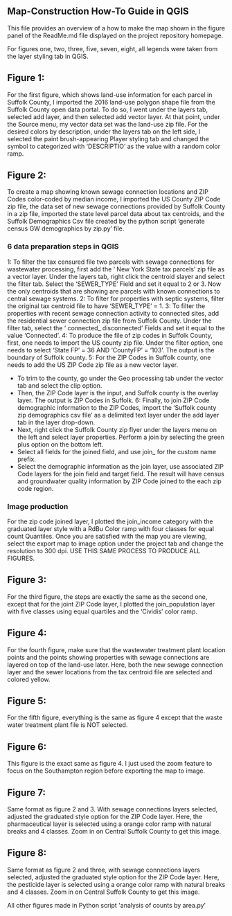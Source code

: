## Map-Construction How-To Guide in QGIS

This file provides an overview of a how to make the map shown in the figure panel of the ReadMe.md file displayed on the project repository homepage.

For figures one, two, three, five, seven, eight, all legends were taken from the layer styling tab in QGIS.

## Figure 1: 
For the first figure, which shows land-use information for each parcel in Suffolk County, I imported the 2016 land-use polygon shape file from the Suffolk County open data portal. To do so, I went under the layers tab, selected add layer, and then selected add vector layer. At that point, under the Source menu, my vector data set was the land-use zip file. For the desired colors by description, under the layers tab on the left side, I selected the paint brush-appearing Player styling tab and changed the symbol to categorized with ‘DESCRIPTIO’ as the value with a random color ramp.

## Figure 2:
To create a map showing known sewage connection locations and ZIP Codes color-coded by median income, I imported the US County ZIP Code zip file, the data set of new sewage connections provided by Suffolk County in a zip file, imported the state level parcel data about tax centroids, and the Suffolk Demographics Csv file created by the python script ‘generate census GW demographics by zip.py’ file. 

### 6 data preparation steps in QGIS

1: To filter the tax censured file two parcels with sewage connections for wastewater processing, first add the ‘ New York State tax parcels’ zip file as a vector layer. Under the layers tab, right click the centroid slayer and select the filter tab. Select the ‘SEWER_TYPE’ Field and set it equal to 2 or 3. Now the only centroids that are showing are parcels with known connections to central sewage systems.
2: To filter for properties with septic systems, filter the original tax centroid file to have ‘SEWER_TYPE’ = 1.
3: To filter the properties with recent sewage connection activity to connected sites, add the residential sewer connection zip file from Suffolk County. Under the filter tab, select the ‘ connected_ disconnected’ Fields and set it equal to the value ‘Connected’.
4: To produce the file of zip codes in Suffolk County, first, one needs to import the US county zip file. Under the filter option, one needs to select ‘State FP’ = 36 AND ‘CountyFP’ = ‘103’. The output is the boundary of Suffolk county.
5: For the ZIP Codes in Suffolk county, one needs to add the US ZIP Code zip file as a new vector layer. 
- To trim to the county, go under the Geo processing tab under the vector tab and select the clip option. 
- Then, the ZIP Code layer is the input, and Suffolk county is the overlay layer. The output is ZIP Codes in Suffolk.
6: Finally, to join ZIP Code demographic information to the ZIP Codes, import the ‘Suffolk county zip demographics csv file’ as a delimited text layer under the add layer tab in the layer drop-down.
- Next, right click the Suffolk County zip flyer under the layers menu on the left and select layer properties. Perform a join by selecting the green plus option on the bottom left. 
- Select all fields for the joined field, and use join_ for the custom name prefix. 
- Select the demographic information as the join layer, use associated ZIP Code layers for the join field and target field. The result will have census and groundwater quality information by ZIP Code joined to the each zip code region.

### Image production
For the zip code joined layer, I plotted the join_income category with the graduated layer style with a RdBu Color ramp with four classes for equal count Quantiles. Once you are satisfied with the map you are viewing, select the export map to image option under the project tab and change the resolution to 300 dpi. USE THIS SAME PROCESS TO PRODUCE ALL FIGURES.

## Figure 3:
For the third figure, the steps are exactly the same as the second one, except that for the joint ZIP Code layer, I plotted the join_population layer with five classes using equal quartiles and the ‘Cividis’ color ramp.

## Figure 4:
For the fourth figure, make sure that the wastewater treatment plant location points and the points showing properties with sewage connections are layered on top of the land-use later. Here, both the new sewage connection layer and the sewer locations from the tax centroid file are selected and colored yellow.

## Figure 5:
For the fifth figure, everything is the same as figure 4 except that the waste water treatment plant file is NOT selected.

## Figure 6: 
This figure is the exact same as figure 4. I just used the zoom feature to focus on the Southampton region before exporting the map to image.

## Figure 7:
Same format as figure 2 and 3. With sewage connections layers selected, adjusted the graduated style option for the ZIP Code layer. Here, the pharmaceutical layer is selected using a orange color ramp with natural breaks and 4 classes. Zoom in on Central Suffolk County to get this image.

## Figure 8: 
Same format as figure 2 and three, with sewage connections layers selected, adjusted the graduated style option for the ZIP Code layer. Here, the pesticide layer is selected using a orange color ramp with natural breaks and 4 classes. Zoom in on Central Suffolk County to get this image.

All other figures made in Python script 'analysis of counts by area.py'

